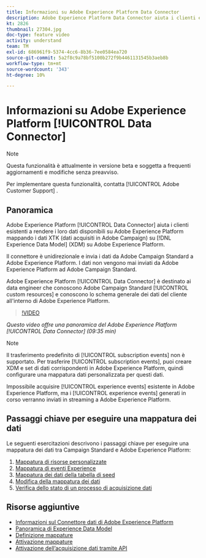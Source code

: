```yaml
---
title: Informazioni su Adobe Experience Platform Data Connector
description: Adobe Experience Platform Data Connector aiuta i clienti esistenti a rendere i loro dati disponibili su Adobe Experience Platform mappando i dati XTK (dati acquisiti in Campaign) su Experience Data Model (XDM) su Adobe Experience Platform.
kt: 2826
thumbnail: 27304.jpg
doc-type: feature video
activity: understand
team: TM
exl-id: 686961f9-5374-4cc6-8b36-7ee0584ea720
source-git-commit: 5a2f8c9a78bf5100b272f9b4461131545b3aeb8b
workflow-type: tm+mt
source-wordcount: '343'
ht-degree: 10%

---
```


# Informazioni su Adobe Experience Platform [!UICONTROL Data Connector]

>[!NOTE]
>
>Questa funzionalità è attualmente in versione beta e soggetta a frequenti aggiornamenti e modifiche senza preavviso.
>
>Per implementare questa funzionalità, contatta [!UICONTROL Adobe Customer Support] .

## Panoramica

Adobe Experience Platform [!UICONTROL Data Connector] aiuta i clienti esistenti a rendere i loro dati disponibili su Adobe Experience Platform mappando i dati XTK (dati acquisiti in Adobe Campaign) su [!DNL Experience Data Model] (XDM) su Adobe Experience Platform.

Il connettore è unidirezionale e invia i dati da Adobe Campaign Standard a Adobe Experience Platform. I dati non vengono mai inviati da Adobe Experience Platform ad Adobe Campaign Standard.

Adobe Experience Platform [!UICONTROL Data Connector] è destinato ai data engineer che conoscono Adobe Campaign Standard [!UICONTROL custom resources] e conoscono lo schema generale dei dati del cliente all&#39;interno di Adobe Experience Platform.

>[!VIDEO](https://video.tv.adobe.com/v/27304?quality=12)

*Questo video offre una panoramica del Adobe Experience Platform  [!UICONTROL Data Connector] (09:35 min)*

>[!NOTE]
>
>Il trasferimento predefinito di [!UICONTROL subscription events] non è supportato. Per trasferire [!UICONTROL subscription events], puoi creare XDM e set di dati corrispondenti in Adobe Experience Platform, quindi configurare una mappatura dati personalizzata per questi dati.
>
>Impossibile acquisire [!UICONTROL experience events] esistente in Adobe Experience Platform, ma i [!UICONTROL experience events] generati in corso verranno inviati in streaming a Adobe Experience Platform.

## Passaggi chiave per eseguire una mappatura dei dati

Le seguenti esercitazioni descrivono i passaggi chiave per eseguire una mappatura dei dati tra Campaign Standard e Adobe Experience Platform:

1. [Mappatura di risorse personalizzate](/help/administrating/adobe-experience-platform-data-connector/mapping-custom-resources.md)
2. [Mappatura di eventi Experience](/help/administrating/adobe-experience-platform-data-connector/mapping-experience-events.md)
3. [Mappatura dei dati della tabella di seed](/help/administrating/adobe-experience-platform-data-connector/mapping-seed-table-data.md)
4. [Modifica della mappatura dei dati](/help/administrating/adobe-experience-platform-data-connector/modifying-data-mapping.md)
5. [Verifica dello stato di un processo di acquisizione dati](/help/administrating/adobe-experience-platform-data-connector/checking-status-of-data-ingestion-jobs.md)

## Risorse aggiuntive

* [Informazioni sul Connettore dati di Adobe Experience Platform](https://docs.adobe.com/content/help/en/campaign-standard/using/administrating/mapping-campaign-and-aep-data/aep-about-data-connector.html)
* [Panoramica di Experience Data Model](https://docs.adobe.com/content/help/en/campaign-standard/using/administrating/mapping-campaign-and-aep-data/aep-data-model-overview.html)
* [Definizione mappature](https://docs.adobe.com/content/help/en/campaign-standard/using/administrating/mapping-campaign-and-aep-data/aep-mapping-definition.html)
* [Attivazione mappature](https://docs.adobe.com/content/help/en/campaign-standard/using/administrating/mapping-campaign-and-aep-data/aep-mapping-activation.html)
* [Attivazione dell’acquisizione dati tramite API](https://docs.adobe.com/content/help/en/campaign-standard/using/administrating/mapping-campaign-and-aep-data/aep-triggering-data-ingestion.html)
